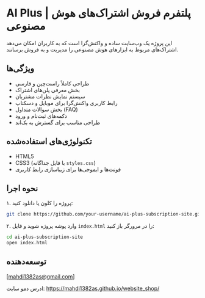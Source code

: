 # AI Plus | پلتفرم فروش اشتراک‌های هوش مصنوعی

این پروژه یک وب‌سایت ساده و واکنش‌گرا است که به کاربران امکان می‌دهد اشتراک‌های مربوط به ابزارهای هوش مصنوعی را مدیریت و به فروش برسانند.

## ویژگی‌ها

- طراحی کاملاً راست‌چین و فارسی
- بخش معرفی پلن‌های اشتراک
- سیستم نمایش نظرات مشتریان
- رابط کاربری واکنش‌گرا برای موبایل و دسکتاپ
- بخش سوالات متداول (FAQ)
- دکمه‌های ثبت‌نام و ورود
- طراحی مناسب برای گسترش به بک‌اند

## تکنولوژی‌های استفاده‌شده

- HTML5
- CSS3 (با فایل جداگانه `styles.css`)
- فونت‌ها و ایموجی‌ها برای زیباسازی رابط کاربری

## نحوه اجرا

۱. پروژه را کلون یا دانلود کنید:

```bash
git clone https://github.com/your-username/ai-plus-subscription-site.git
```

۲. وارد پوشه پروژه شوید و فایل `index.html` را در مرورگر باز کنید:

```bash
cd ai-plus-subscription-site
open index.html
```

## توسعه‌دهنده
[mahdi1382as@gmail.com]

ادرس دمو  سایت:   https://mahdi1382as.github.io/website_shop/
